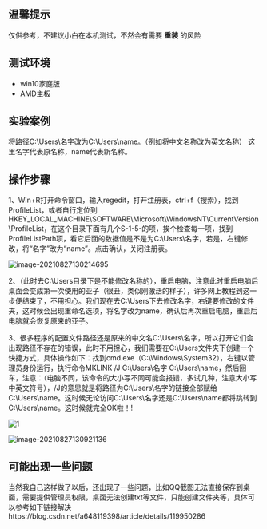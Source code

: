 ## 温馨提示

仅供参考，不建议小白在本机测试，不然会有需要 **重装** 的风险

## 测试环境

- win10家庭版
- AMD主板

## 实验案例

将路径C:\Users\名字改为C:\Users\name。（例如将中文名称改为英文名称）
这里名字代表原名称，name代表新名称。

## 操作步骤

1、Win+R打开命令窗口，输入regedit，打开注册表，ctrl+f（搜索），找到ProfileList，或者自行定位到HKEY_LOCAL_MACHINE\SOFTWARE\Microsoft\WindowsNT\CurrentVersion\ProfileList，在这个目录下面有几个S-1-5-的项，挨个检查每一项，找到ProfileListPath项，看它后面的数据值是不是为C:\Users\名字，若是，右键修改，将“名字”改为“name”。点击确认，关闭注册表。

![image-20210827130214695](https://raw.githubusercontent.com/keaifafafa/IO/master/img/pic/20210827130214.png)

2、（此时去C:\Users目录下是不能修改名称的），重启电脑，注意此时重启电脑后桌面会变成第一次使用的亚子（很丑，类似刚激活的样子），许多网上教程到这一步便结束了，不用担心。我们现在去C:\Users下去修改名字，右键要修改的文件夹，这时候会出现重命名选项，将名字改为name，确认后再次重启电脑，重启后电脑就会恢复原来的亚子。

3、很多程序的配置文件路径还是原来的中文名C:\Users\名字，所以打开它们会出现路径不存在的错误，此时不用担心，我们需要在C:\Users文件夹下创建一个快捷方式，具体操作如下：找到cmd.exe（C:\Windows\System32），右键以管理员身份运行，执行命令MKLINK /J C:\Users\名字 C:\Users\name，然后回车，注意：（电脑不同，该命令的大小写不同可能会报错，多试几种，注意大小写中英文符号），/J的意思就是将路径为C:\Users\名字的链接全部赋给C:\Users\name。这时候无论访问C:\Users\名字还是C:\Users\name都将跳转到C:\Users\name。这时候就完全OK啦！!

![1](https://raw.githubusercontent.com/keaifafafa/IO/master/img/pic/20210827130835.png)

![image-20210827130921136](https://raw.githubusercontent.com/keaifafafa/IO/master/img/pic/20210827130921.png)

## 可能出现一些问题

当然我自己这样做了以后，还出现了一些问题，比如QQ截图无法直接保存到桌面，需要提供管理员权限，桌面无法创建txt等文件，只能创建文件夹等，具体可以参考如下链接解决https://blog.csdn.net/a648119398/article/details/119950286

